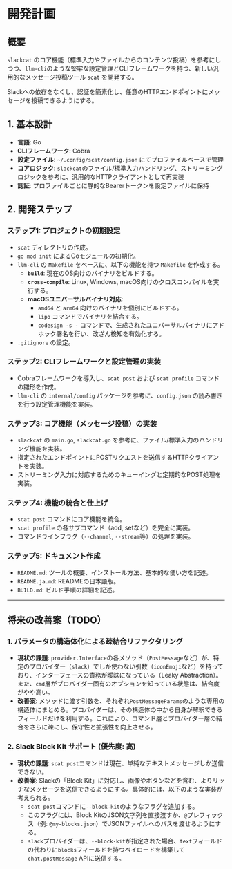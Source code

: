# 開発計画

## 概要

`slackcat` のコア機能（標準入力やファイルからのコンテンツ投稿）を参考にしつつ、`llm-cli`のような堅牢な設定管理とCLIフレームワークを持つ、新しい汎用的なメッセージ投稿ツール `scat` を開発する。

Slackへの依存をなくし、認証を簡素化し、任意のHTTPエンドポイントにメッセージを投稿できるようにする。

## 1. 基本設計

- **言語**: Go
- **CLIフレームワーク**: Cobra
- **設定ファイル**: `~/.config/scat/config.json` にてプロファイルベースで管理
- **コアロジック**: `slackcat`のファイル/標準入力ハンドリング、ストリーミングロジックを参考に、汎用的なHTTPクライアントとして再実装
- **認証**: プロファイルごとに静的なBearerトークンを設定ファイルに保持

## 2. 開発ステップ

### ステップ1: プロジェクトの初期設定

- `scat` ディレクトリの作成。
- `go mod init` によるGoモジュールの初期化。
- `llm-cli` の `Makefile` をベースに、以下の機能を持つ `Makefile` を作成する。
    - **`build`**: 現在のOS向けのバイナリをビルドする。
    - **`cross-compile`**: Linux, Windows, macOS向けのクロスコンパイルを実行する。
    - **macOSユニバーサルバイナリ対応**:
        - `amd64` と `arm64` 向けのバイナリを個別にビルドする。
        - `lipo` コマンドでバイナリを結合する。
        - `codesign -s -` コマンドで、生成されたユニバーサルバイナリにアドホック署名を行い、改ざん検知を有効化する。
- `.gitignore` の設定。

### ステップ2: CLIフレームワークと設定管理の実装

- Cobraフレームワークを導入し、`scat post` および `scat profile` コマンドの雛形を作成。
- `llm-cli` の `internal/config` パッケージを参考に、`config.json` の読み書きを行う設定管理機能を実装。

### ステップ3: コア機能（メッセージ投稿）の実装

- `slackcat` の `main.go`, `slackcat.go` を参考に、ファイル/標準入力のハンドリング機能を実装。
- 指定されたエンドポイントにPOSTリクエストを送信するHTTPクライアントを実装。
- ストリーミング入力に対応するためのキューイングと定期的なPOST処理を実装。

### ステップ4: 機能の統合と仕上げ

- `scat post` コマンドにコア機能を統合。
- `scat profile` の各サブコマンド（add, setなど）を完全に実装。
- コマンドラインフラグ（`--channel`, `--stream`等）の処理を実装。

### ステップ5: ドキュメント作成

- `README.md`: ツールの概要、インストール方法、基本的な使い方を記述。
- `README.ja.md`: READMEの日本語版。
- `BUILD.md`: ビルド手順の詳細を記述。

---

## 将来の改善案（TODO）

### 1. パラメータの構造体化による疎結合リファクタリング

- **現状の課題**: `provider.Interface`の各メソッド（`PostMessage`など）が、特定のプロバイダー（`slack`）でしか使わない引数（`iconEmoji`など）を持っており、インターフェースの責務が曖昧になっている（Leaky Abstraction）。また、`cmd`層がプロバイダー固有のオプションを知っている状態は、結合度がやや高い。
- **改善案**: メソッドに渡す引数を、それぞれ`PostMessageParams`のような専用の構造体にまとめる。プロバイダーは、その構造体の中から自身が解釈できるフィールドだけを利用する。これにより、コマンド層とプロバイダー層の結合をさらに疎にし、保守性と拡張性を向上させる。

### 2. Slack Block Kit サポート (優先度: 高)

- **現状の課題**: `scat post`コマンドは現在、単純なテキストメッセージしか送信できない。
- **改善案**: Slackの「Block Kit」に対応し、画像やボタンなどを含む、よりリッチなメッセージを送信できるようにする。具体的には、以下のような実装が考えられる。
    - `scat post`コマンドに`--block-kit`のようなフラグを追加する。
    - このフラグには、Block KitのJSON文字列を直接渡すか、`@`プレフィックス（例: `@my-blocks.json`）でJSONファイルへのパスを渡せるようにする。
    - `slack`プロバイダーは、`--block-kit`が指定された場合、`text`フィールドの代わりに`blocks`フィールドを持つペイロードを構築して`chat.postMessage` APIに送信する。
